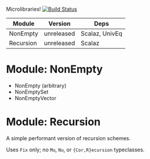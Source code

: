 Microlibraries!
[![Build Status](https://travis-ci.org/japgolly/microlibs-scala.svg?branch=master)](https://travis-ci.org/japgolly/microlibs-scala)

| Module | Version | Deps |
|--------|---------|------|
| NonEmpty | unreleased | Scalaz, UnivEq |
| Recursion | unreleased | Scalaz |

# Module: NonEmpty

* NonEmpty (arbitrary)
* NonEmptySet
* NonEmptyVector

# Module: Recursion

A simple performant version of recursion schemes.

Uses `Fix` only; no `Mu`, `Nu`, or `{Cor,R}ecursion` typeclasses.

